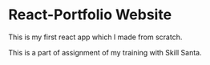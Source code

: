 # React-Portfolio Website

This is my first react app which I made from scratch.

This is a part of assignment of my training with Skill Santa.
